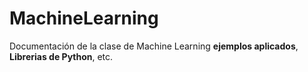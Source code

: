 # MachineLearning
Documentación de la clase de Machine Learning
__ejemplos aplicados__, **Librerias de Python**, etc.
